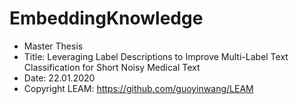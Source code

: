 # EmbeddingKnowledge
- Master Thesis
- Title: Leveraging Label Descriptions to Improve Multi-Label Text Classification for Short Noisy Medical Text
- Date: 22.01.2020
- Copyright LEAM: https://github.com/guoyinwang/LEAM
